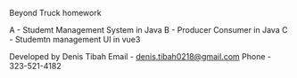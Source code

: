 Beyond Truck homework

A - Studemt Management System in Java
B - Producer Consumer in Java
C - Studemtn management UI in vue3

Developed by Denis Tibah
Email - denis.tibah0218@gmail.com
Phone - 323-521-4182
